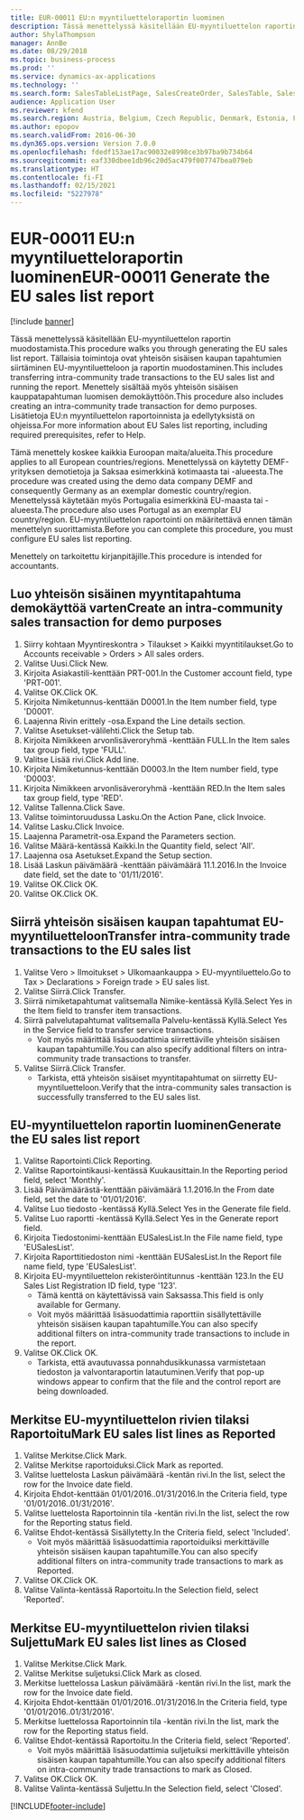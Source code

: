 ```yaml
---
title: EUR-00011 EU:n myyntiluetteloraportin luominen
description: Tässä menettelyssä käsitellään EU-myyntiluettelon raportin muodostamista.
author: ShylaThompson
manager: AnnBe
ms.date: 08/29/2018
ms.topic: business-process
ms.prod: ''
ms.service: dynamics-ax-applications
ms.technology: ''
ms.search.form: SalesTableListPage, SalesCreateOrder, SalesTable, SalesEditLines,  EUSalesList, EUSalesListSelection, SysQueryForm, SysLookup
audience: Application User
ms.reviewer: kfend
ms.search.region: Austria, Belgium, Czech Republic, Denmark, Estonia, Finland, France, Germany, Hungary, Ireland, Italy, Latvia, Lithuania, Netherlands, Poland, Spain, Sweden, United Kingdom
ms.author: epopov
ms.search.validFrom: 2016-06-30
ms.dyn365.ops.version: Version 7.0.0
ms.openlocfilehash: fdedf153ae17ac90032e8998ce3b97ba9b734b64
ms.sourcegitcommit: eaf330dbee1db96c20d5ac479f007747bea079eb
ms.translationtype: HT
ms.contentlocale: fi-FI
ms.lasthandoff: 02/15/2021
ms.locfileid: "5227978"
---
```

# <a name="eur-00011-generate-the-eu-sales-list-report"></a><span data-ttu-id="7c9e8-103">EUR-00011 EU:n myyntiluetteloraportin luominen</span><span class="sxs-lookup"><span data-stu-id="7c9e8-103">EUR-00011 Generate the EU sales list report</span></span>

[!include [banner](../../includes/banner.md)]

<span data-ttu-id="7c9e8-104">Tässä menettelyssä käsitellään EU-myyntiluettelon raportin muodostamista.</span><span class="sxs-lookup"><span data-stu-id="7c9e8-104">This procedure walks you through generating the EU sales list report.</span></span> <span data-ttu-id="7c9e8-105">Tällaisia toimintoja ovat yhteisön sisäisen kaupan tapahtumien siirtäminen EU-myyntiluetteloon ja raportin muodostaminen.</span><span class="sxs-lookup"><span data-stu-id="7c9e8-105">This includes transferring intra-community trade transactions to the EU sales list and running the report.</span></span> <span data-ttu-id="7c9e8-106">Menettely sisältää myös yhteisön sisäisen kauppatapahtuman luomisen demokäyttöön.</span><span class="sxs-lookup"><span data-stu-id="7c9e8-106">This procedure also includes creating an intra-community trade transaction for demo purposes.</span></span> <span data-ttu-id="7c9e8-107">Lisätietoja EU:n myyntiluettelon raportoinnista ja edellytyksistä on ohjeissa.</span><span class="sxs-lookup"><span data-stu-id="7c9e8-107">For more information about EU Sales list reporting, including required prerequisites, refer to Help.</span></span>

<span data-ttu-id="7c9e8-108">Tämä menettely koskee kaikkia Euroopan maita/alueita.</span><span class="sxs-lookup"><span data-stu-id="7c9e8-108">This procedure applies to all European countries/regions.</span></span> <span data-ttu-id="7c9e8-109">Menettelyssä on käytetty DEMF-yrityksen demotietoja ja Saksaa esimerkkinä kotimaasta tai -alueesta.</span><span class="sxs-lookup"><span data-stu-id="7c9e8-109">The procedure was created using the demo data company DEMF and consequently Germany as an exemplar domestic country/region.</span></span> <span data-ttu-id="7c9e8-110">Menettelyssä käytetään myös Portugalia esimerkkinä EU-maasta tai -alueesta.</span><span class="sxs-lookup"><span data-stu-id="7c9e8-110">The procedure also uses Portugal as an exemplar EU country/region.</span></span> <span data-ttu-id="7c9e8-111">EU-myyntiluettelon raportointi on määritettävä ennen tämän menettelyn suorittamista.</span><span class="sxs-lookup"><span data-stu-id="7c9e8-111">Before you can complete this procedure, you must configure EU sales list reporting.</span></span>

<span data-ttu-id="7c9e8-112">Menettely on tarkoitettu kirjanpitäjille.</span><span class="sxs-lookup"><span data-stu-id="7c9e8-112">This procedure is intended for accountants.</span></span>


## <a name="create-an-intra-community-sales-transaction-for-demo-purposes"></a><span data-ttu-id="7c9e8-113">Luo yhteisön sisäinen myyntitapahtuma demokäyttöä varten</span><span class="sxs-lookup"><span data-stu-id="7c9e8-113">Create an intra-community sales transaction for demo purposes</span></span>
1. <span data-ttu-id="7c9e8-114">Siirry kohtaan Myyntireskontra > Tilaukset > Kaikki myyntitilaukset.</span><span class="sxs-lookup"><span data-stu-id="7c9e8-114">Go to Accounts receivable > Orders > All sales orders.</span></span>
2. <span data-ttu-id="7c9e8-115">Valitse Uusi.</span><span class="sxs-lookup"><span data-stu-id="7c9e8-115">Click New.</span></span>
3. <span data-ttu-id="7c9e8-116">Kirjoita Asiakastili-kenttään PRT-001.</span><span class="sxs-lookup"><span data-stu-id="7c9e8-116">In the Customer account field, type 'PRT-001'.</span></span>
4. <span data-ttu-id="7c9e8-117">Valitse OK.</span><span class="sxs-lookup"><span data-stu-id="7c9e8-117">Click OK.</span></span>
5. <span data-ttu-id="7c9e8-118">Kirjoita Nimiketunnus-kenttään D0001.</span><span class="sxs-lookup"><span data-stu-id="7c9e8-118">In the Item number field, type 'D0001'.</span></span>
6. <span data-ttu-id="7c9e8-119">Laajenna Rivin erittely -osa.</span><span class="sxs-lookup"><span data-stu-id="7c9e8-119">Expand the Line details section.</span></span>
7. <span data-ttu-id="7c9e8-120">Valitse Asetukset-välilehti.</span><span class="sxs-lookup"><span data-stu-id="7c9e8-120">Click the Setup tab.</span></span>
8. <span data-ttu-id="7c9e8-121">Kirjoita Nimikkeen arvonlisäveroryhmä -kenttään FULL.</span><span class="sxs-lookup"><span data-stu-id="7c9e8-121">In the Item sales tax group field, type 'FULL'.</span></span>
9. <span data-ttu-id="7c9e8-122">Valitse Lisää rivi.</span><span class="sxs-lookup"><span data-stu-id="7c9e8-122">Click Add line.</span></span>
10. <span data-ttu-id="7c9e8-123">Kirjoita Nimiketunnus-kenttään D0003.</span><span class="sxs-lookup"><span data-stu-id="7c9e8-123">In the Item number field, type 'D0003'.</span></span>
11. <span data-ttu-id="7c9e8-124">Kirjoita Nimikkeen arvonlisäveroryhmä -kenttään RED.</span><span class="sxs-lookup"><span data-stu-id="7c9e8-124">In the Item sales tax group field, type 'RED'.</span></span>
12. <span data-ttu-id="7c9e8-125">Valitse Tallenna.</span><span class="sxs-lookup"><span data-stu-id="7c9e8-125">Click Save.</span></span>
13. <span data-ttu-id="7c9e8-126">Valitse toimintoruudussa Lasku.</span><span class="sxs-lookup"><span data-stu-id="7c9e8-126">On the Action Pane, click Invoice.</span></span>
14. <span data-ttu-id="7c9e8-127">Valitse Lasku.</span><span class="sxs-lookup"><span data-stu-id="7c9e8-127">Click Invoice.</span></span>
15. <span data-ttu-id="7c9e8-128">Laajenna Parametrit-osa.</span><span class="sxs-lookup"><span data-stu-id="7c9e8-128">Expand the Parameters section.</span></span>
16. <span data-ttu-id="7c9e8-129">Valitse Määrä-kentässä Kaikki.</span><span class="sxs-lookup"><span data-stu-id="7c9e8-129">In the Quantity field, select 'All'.</span></span>
17. <span data-ttu-id="7c9e8-130">Laajenna osa Asetukset.</span><span class="sxs-lookup"><span data-stu-id="7c9e8-130">Expand the Setup section.</span></span>
18. <span data-ttu-id="7c9e8-131">Lisää Laskun päivämäärä -kenttään päivämäärä 11.1.2016.</span><span class="sxs-lookup"><span data-stu-id="7c9e8-131">In the Invoice date field, set the date to '01/11/2016'.</span></span>
19. <span data-ttu-id="7c9e8-132">Valitse OK.</span><span class="sxs-lookup"><span data-stu-id="7c9e8-132">Click OK.</span></span>
20. <span data-ttu-id="7c9e8-133">Valitse OK.</span><span class="sxs-lookup"><span data-stu-id="7c9e8-133">Click OK.</span></span>

## <a name="transfer-intra-community-trade-transactions-to-the-eu-sales-list"></a><span data-ttu-id="7c9e8-134">Siirrä yhteisön sisäisen kaupan tapahtumat EU-myyntiluetteloon</span><span class="sxs-lookup"><span data-stu-id="7c9e8-134">Transfer intra-community trade transactions to the EU sales list</span></span>
1. <span data-ttu-id="7c9e8-135">Valitse Vero > Ilmoitukset > Ulkomaankauppa > EU-myyntiluettelo.</span><span class="sxs-lookup"><span data-stu-id="7c9e8-135">Go to Tax > Declarations > Foreign trade > EU sales list.</span></span>
2. <span data-ttu-id="7c9e8-136">Valitse Siirrä.</span><span class="sxs-lookup"><span data-stu-id="7c9e8-136">Click Transfer.</span></span>
3. <span data-ttu-id="7c9e8-137">Siirrä nimiketapahtumat valitsemalla Nimike-kentässä Kyllä.</span><span class="sxs-lookup"><span data-stu-id="7c9e8-137">Select Yes in the Item field to transfer item transactions.</span></span>
4. <span data-ttu-id="7c9e8-138">Siirrä palvelutapahtumat valitsemalla Palvelu-kentässä Kyllä.</span><span class="sxs-lookup"><span data-stu-id="7c9e8-138">Select Yes in the Service field to transfer service transactions.</span></span>
    * <span data-ttu-id="7c9e8-139">Voit myös määrittää lisäsuodattimia siirrettäville yhteisön sisäisen kaupan tapahtumille.</span><span class="sxs-lookup"><span data-stu-id="7c9e8-139">You can also specify additional filters on intra-community trade transactions to transfer.</span></span>  
5. <span data-ttu-id="7c9e8-140">Valitse Siirrä.</span><span class="sxs-lookup"><span data-stu-id="7c9e8-140">Click Transfer.</span></span>
    * <span data-ttu-id="7c9e8-141">Tarkista, että yhteisön sisäiset myyntitapahtumat on siirretty EU-myyntiluetteloon.</span><span class="sxs-lookup"><span data-stu-id="7c9e8-141">Verify that the intra-community sales transaction is successfully transferred to the EU sales list.</span></span>  

## <a name="generate-the-eu-sales-list-report"></a><span data-ttu-id="7c9e8-142"> EU-myyntiluettelon raportin luominen</span><span class="sxs-lookup"><span data-stu-id="7c9e8-142">Generate the EU sales list report</span></span>
1. <span data-ttu-id="7c9e8-143">Valitse Raportointi.</span><span class="sxs-lookup"><span data-stu-id="7c9e8-143">Click Reporting.</span></span>
2. <span data-ttu-id="7c9e8-144">Valitse Raportointikausi-kentässä Kuukausittain.</span><span class="sxs-lookup"><span data-stu-id="7c9e8-144">In the Reporting period field, select 'Monthly'.</span></span>
3. <span data-ttu-id="7c9e8-145">Lisää Päivämäärästä-kenttään päivämäärä 1.1.2016.</span><span class="sxs-lookup"><span data-stu-id="7c9e8-145">In the From date field, set the date to '01/01/2016'.</span></span>
4. <span data-ttu-id="7c9e8-146">Valitse Luo tiedosto -kentässä Kyllä.</span><span class="sxs-lookup"><span data-stu-id="7c9e8-146">Select Yes in the Generate file field.</span></span>
5. <span data-ttu-id="7c9e8-147">Valitse Luo raportti -kentässä Kyllä.</span><span class="sxs-lookup"><span data-stu-id="7c9e8-147">Select Yes in the Generate report field.</span></span>
6. <span data-ttu-id="7c9e8-148">Kirjoita Tiedostonimi-kenttään EUSalesList.</span><span class="sxs-lookup"><span data-stu-id="7c9e8-148">In the File name field, type 'EUSalesList'.</span></span>
7. <span data-ttu-id="7c9e8-149">Kirjoita Raporttitiedoston nimi -kenttään EUSalesList.</span><span class="sxs-lookup"><span data-stu-id="7c9e8-149">In the Report file name field, type 'EUSalesList'.</span></span>
8. <span data-ttu-id="7c9e8-150">Kirjoita EU-myyntiluettelon rekisteröintitunnus -kenttään 123.</span><span class="sxs-lookup"><span data-stu-id="7c9e8-150">In the EU Sales List Registration ID field, type '123'.</span></span>
    * <span data-ttu-id="7c9e8-151">Tämä kenttä on käytettävissä vain Saksassa.</span><span class="sxs-lookup"><span data-stu-id="7c9e8-151">This field is only available for Germany.</span></span>  
    * <span data-ttu-id="7c9e8-152">Voit myös määrittää lisäsuodattimia raporttiin sisällytettäville yhteisön sisäisen kaupan tapahtumille.</span><span class="sxs-lookup"><span data-stu-id="7c9e8-152">You can also specify additional filters on intra-community trade transactions to include in the report.</span></span>  
9. <span data-ttu-id="7c9e8-153">Valitse OK.</span><span class="sxs-lookup"><span data-stu-id="7c9e8-153">Click OK.</span></span>
    * <span data-ttu-id="7c9e8-154">Tarkista, että avautuvassa ponnahdusikkunassa varmistetaan tiedoston ja valvontaraportin latautuminen.</span><span class="sxs-lookup"><span data-stu-id="7c9e8-154">Verify that pop-up windows appear to confirm that the file and the control report are being downloaded.</span></span>  

## <a name="mark-eu-sales-list-lines-as-reported"></a><span data-ttu-id="7c9e8-155">Merkitse EU-myyntiluettelon rivien tilaksi Raportoitu</span><span class="sxs-lookup"><span data-stu-id="7c9e8-155">Mark EU sales list lines as Reported</span></span>
1. <span data-ttu-id="7c9e8-156">Valitse Merkitse.</span><span class="sxs-lookup"><span data-stu-id="7c9e8-156">Click Mark.</span></span>
2. <span data-ttu-id="7c9e8-157">Valitse Merkitse raportoiduksi.</span><span class="sxs-lookup"><span data-stu-id="7c9e8-157">Click Mark as reported.</span></span>
3. <span data-ttu-id="7c9e8-158">Valitse luettelosta Laskun päivämäärä -kentän rivi.</span><span class="sxs-lookup"><span data-stu-id="7c9e8-158">In the list, select the row for the Invoice date field.</span></span>
4. <span data-ttu-id="7c9e8-159">Kirjoita Ehdot-kenttään 01/01/2016..01/31/2016.</span><span class="sxs-lookup"><span data-stu-id="7c9e8-159">In the Criteria field, type '01/01/2016..01/31/2016'.</span></span>
5. <span data-ttu-id="7c9e8-160">Valitse luettelosta Raportoinnin tila -kentän rivi.</span><span class="sxs-lookup"><span data-stu-id="7c9e8-160">In the list, select the row for the Reporting status field.</span></span>
6. <span data-ttu-id="7c9e8-161">Valitse Ehdot-kentässä Sisällytetty.</span><span class="sxs-lookup"><span data-stu-id="7c9e8-161">In the Criteria field, select 'Included'.</span></span>
    * <span data-ttu-id="7c9e8-162">Voit myös määrittää lisäsuodattimia raportoiduiksi merkittäville yhteisön sisäisen kaupan tapahtumille.</span><span class="sxs-lookup"><span data-stu-id="7c9e8-162">You can also specify additional filters on intra-community trade transactions to mark as Reported.</span></span>  
7. <span data-ttu-id="7c9e8-163">Valitse OK.</span><span class="sxs-lookup"><span data-stu-id="7c9e8-163">Click OK.</span></span>
8. <span data-ttu-id="7c9e8-164">Valitse Valinta-kentässä Raportoitu.</span><span class="sxs-lookup"><span data-stu-id="7c9e8-164">In the Selection field, select 'Reported'.</span></span>

## <a name="mark-eu-sales-list-lines-as-closed"></a><span data-ttu-id="7c9e8-165">Merkitse EU-myyntiluettelon rivien tilaksi Suljettu</span><span class="sxs-lookup"><span data-stu-id="7c9e8-165">Mark EU sales list lines as Closed</span></span>
1. <span data-ttu-id="7c9e8-166">Valitse Merkitse.</span><span class="sxs-lookup"><span data-stu-id="7c9e8-166">Click Mark.</span></span>
2. <span data-ttu-id="7c9e8-167">Valitse Merkitse suljetuksi.</span><span class="sxs-lookup"><span data-stu-id="7c9e8-167">Click Mark as closed.</span></span>
3. <span data-ttu-id="7c9e8-168">Merkitse luettelossa Laskun päivämäärä -kentän rivi.</span><span class="sxs-lookup"><span data-stu-id="7c9e8-168">In the list, mark the row for the Invoice date field.</span></span>
4. <span data-ttu-id="7c9e8-169">Kirjoita Ehdot-kenttään 01/01/2016..01/31/2016.</span><span class="sxs-lookup"><span data-stu-id="7c9e8-169">In the Criteria field, type '01/01/2016..01/31/2016'.</span></span>
5. <span data-ttu-id="7c9e8-170">Merkitse luettelossa Raportoinnin tila -kentän rivi.</span><span class="sxs-lookup"><span data-stu-id="7c9e8-170">In the list, mark the row for the Reporting status field.</span></span>
6. <span data-ttu-id="7c9e8-171">Valitse Ehdot-kentässä Raportoitu.</span><span class="sxs-lookup"><span data-stu-id="7c9e8-171">In the Criteria field, select 'Reported'.</span></span>
    * <span data-ttu-id="7c9e8-172">Voit myös määrittää lisäsuodattimia suljetuiksi merkittäville yhteisön sisäisen kaupan tapahtumille.</span><span class="sxs-lookup"><span data-stu-id="7c9e8-172">You can also specify additional filters on intra-community trade transactions to mark as Closed.</span></span>  
7. <span data-ttu-id="7c9e8-173">Valitse OK.</span><span class="sxs-lookup"><span data-stu-id="7c9e8-173">Click OK.</span></span>
8. <span data-ttu-id="7c9e8-174">Valitse Valinta-kentässä Suljettu.</span><span class="sxs-lookup"><span data-stu-id="7c9e8-174">In the Selection field, select 'Closed'.</span></span>



[!INCLUDE[footer-include](../../../includes/footer-banner.md)]